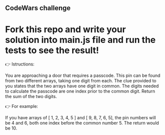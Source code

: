 ## CodeWars challenge 
# Fork this repo and write your solution into main.js file and run the tests to see the result!


👉 Istructions: 

You are approaching a door that requires a passcode. This pin can be found from two different arrays, taking one digit from each. 
The clue provided to you states that the two arrays have one digit in common. The digits needed to calculate the passcode are one index prior to the common digit.
Return the sum of the two digits.


👉 For example:

If you have arrays of [ 1, 2, 3, 4, 5 ] and [ 9, 8, 7, 6, 5], the pin numbers will be 4 and 6, both one index before the common number 5. The return would be 10.


